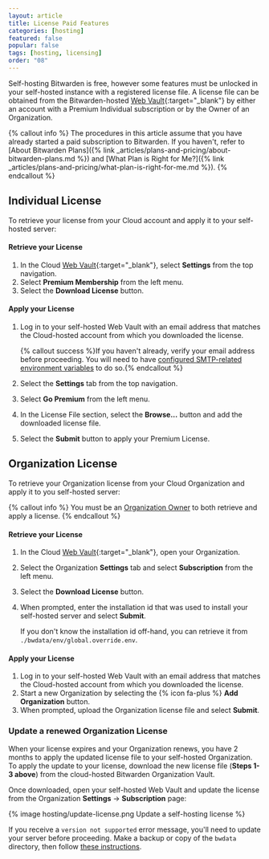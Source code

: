 ```yaml
---
layout: article
title: License Paid Features
categories: [hosting]
featured: false
popular: false
tags: [hosting, licensing]
order: "08"
---
```


Self-hosting Bitwarden is free, however some features must be unlocked in your self-hosted instance with a registered license file. A license file can be obtained from the Bitwarden-hosted [Web Vault](https://vault.bitwarden.com){:target="\_blank"} by either an account with a Premium Individual subscription or by the Owner of an Organization.

{% callout info %}
The procedures in this article assume that you have already started a paid subscription to Bitwarden. If you haven't, refer to [About Bitwarden Plans]({% link _articles/plans-and-pricing/about-bitwarden-plans.md %}) and [What Plan is Right for Me?]({% link _articles/plans-and-pricing/what-plan-is-right-for-me.md %}).
{% endcallout %}

## Individual License

To retrieve your license from your Cloud account and apply it to your self-hosted server:

#### Retrieve your License

1. In the Cloud [Web Vault](https://vault.bitwarden.com){:target="\_blank"}, select **Settings** from the top navigation.
2. Select **Premium Membership** from the left menu.
3. Select the **Download License** button.

#### Apply your License

1. Log in to your self-hosted Web Vault with an email address that matches the Cloud-hosted account from which you downloaded the license.

   {% callout success %}If you haven't already, verify your email address before proceeding. You will need to have [configured SMTP-related environment variables]({{site.baseurl}}/article/environment-variables) to do so.{% endcallout %}
2. Select the **Settings** tab from the top navigation.
3. Select **Go Premium** from the left menu.
4. In the License File section, select the **Browse...** button and add the downloaded license file.
5. Select the **Submit** button to apply your Premium License.

## Organization License

To retrieve your Organization license from your Cloud Organization and apply it to you self-hosted server:

{% callout info %}
You must be an [Organization Owner]({{site.baseurl}}/article/user-types-access-control) to both retrieve and apply a license.
{% endcallout %}

#### Retrieve your License

1. In the Cloud [Web Vault](https://vault.bitwarden.com){:target="\_blank"}, open your Organization.
2. Select the Organization **Settings** tab and select **Subscription** from the left menu.
3. Select the **Download License** button.
4. When prompted, enter the installation id that was used to install your self-hosted server and select **Submit**.

   If you don't know the installation id off-hand, you can retrieve it from `./bwdata/env/global.override.env`.

#### Apply your License

1. Log in to your self-hosted Web Vault with an email address that matches the Cloud-hosted account from which you downloaded the license.
2. Start a new Organization by selecting the {% icon fa-plus %} **Add Organization** button.
3. When prompted, upload the Organization license file and select **Submit**.

### Update a renewed Organization License

When your license expires and your Organization renews, you have 2 months to apply the updated license file to your self-hosted Organization. To apply the update to your license, download the new license file (**Steps 1-3 above**) from the cloud-hosted Bitwarden Organization Vault.

Once downloaded, open your self-hosted Web Vault and update the license from the Organization **Settings** &rarr; **Subscription** page:

{% image hosting/update-license.png Update a self-hosting license %}

If you receive a `version not supported` error message, you'll need to update your server before proceeding. Make a backup or copy of the `bwdata` directory, then follow [these instructions]({{site.baseurl}}/article/updating-on-premise/).
